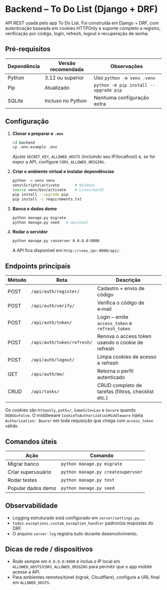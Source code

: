 # Backend – To Do List (Django + DRF)

API REST usada pelo app To Do List. Foi construída em Django + DRF, com autenticação baseada em cookies HTTPOnly e suporte completo a registro, verificação por código, login, refresh, logout e recuperação de senha.

## Pré‑requisitos

| Dependência | Versão recomendada | Observações |
| ----------- | ------------------ | ----------- |
| Python | 3.12 ou superior | Uso `python -m venv .venv` |
| Pip | Atualizado | `python -m pip install --upgrade pip` |
| SQLite | Incluso no Python | Nenhuma configuração extra |

## Configuração

1. **Clonar e preparar o `.env`**
   ```bash
   cd backend
   cp .env.example .env
   ```
   Ajuste `SECRET_KEY`, `ALLOWED_HOSTS` (incluindo seu IP/localhost) e, se for expor a API, configure `CORS_ALLOWED_ORIGINS`.

2. **Criar o ambiente virtual e instalar dependências**
   ```bash
   python -m venv venv
   venv\Scripts\activate       # Windows
   source venv/bin/activate    # Linux/macOS
   pip install --upgrade pip
   pip install -r requirements.txt
   ```

3. **Banco e dados demo**
   ```bash
   python manage.py migrate
   python manage.py seed   # opcional
   ```

4. **Rodar o servidor**
   ```bash
   python manage.py runserver 0.0.0.0:8000
   ```
   A API fica disponível em `http://<seu_ip>:8000/api/`.

## Endpoints principais

| Método | Rota | Descrição |
| ------ | ---- | --------- |
| POST | `/api/auth/register/` | Cadastro + envio de código |
| POST | `/api/auth/verify/` | Verifica o código de e‑mail |
| POST | `/api/auth/token/` | Login – emite `access_token` e `refresh_token` | 
| POST | `/api/auth/token/refresh/` | Renova o access token usando o cookie de refresh |
| POST | `/api/auth/logout/` | Limpa cookies de acesso e refresh |
| GET  | `/api/auth/me/` | Retorna o perfil autenticado |
| CRUD | `/api/tasks/` | CRUD completo de tarefas (filtros, checklist etc.) |

Os cookies são `httponly`, `path=/`, `SameSite=Lax` e `Secure` quando `DEBUG=False`. O middleware `CookieToAuthorizationMiddleware` injeta `Authorization: Bearer` em toda requisição que chega com `access_token` válido.

## Comandos úteis

| Ação | Comando |
| ---- | ------- |
| Migrar banco | `python manage.py migrate` |
| Criar superusuário | `python manage.py createsuperuser` |
| Rodar testes | `python manage.py test` |
| Popular dados demo | `python manage.py seed` |

## Observabilidade

- Logging estruturado está configurado em `server/settings.py`.
- `todos.exceptions.custom_exception_handler` padroniza respostas do DRF.
- O arquivo `server.log` registra tudo durante desenvolvimento.

## Dicas de rede / dispositivos

- Rode sempre em `0.0.0.0:8000` e inclua o IP local em `ALLOWED_HOSTS`/`CORS_ALLOWED_ORIGINS` para permitir que o app mobile acesse a API.
- Para ambientes remotos/túnel (ngrok, Cloudflare), configure a URL final em `ALLOWED_HOSTS`.

